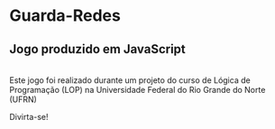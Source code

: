 <h1>Guarda-Redes</h1>
<h2>Jogo produzido em JavaScript</h2>
</br>
Este jogo foi realizado durante um projeto
do curso de Lógica de Programação (LOP) na
Universidade Federal do Rio Grande do Norte (UFRN)

Divirta-se!
